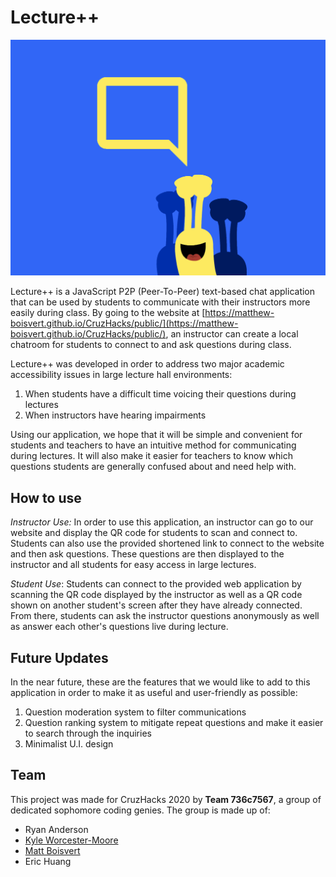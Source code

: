 # Lecture++

![slug image](https://github.com/matthew-boisvert/CruzHacks/blob/master/slugs/yellowslugwithspeech.png)

Lecture++ is a JavaScript P2P (Peer-To-Peer) text-based chat application that can be used by students to communicate with their instructors more easily during class. By going to the website at [https://matthew-boisvert.github.io/CruzHacks/public/](https://matthew-boisvert.github.io/CruzHacks/public/), an instructor can create a local chatroom for students to connect to and ask questions during class.

Lecture++ was developed in order to address two major academic accessibility issues in large lecture hall environments:

 1. When students have a difficult time voicing their questions during lectures
 2. When instructors have hearing impairments

Using our application, we hope that it will be simple and convenient for students and teachers to have an intuitive method for communicating during lectures. It will also make it easier for teachers to know which questions students are generally confused about and need help with.

## How to use

*Instructor Use:* In order to use this application, an instructor can go to our website and display the QR code for students to scan and connect to. Students can also use the provided shortened link to connect to the website and then ask questions. These questions are then displayed to the instructor and all students for easy access in large lectures.

*Student Use*: Students can connect to the provided web application by scanning the QR code displayed by the instructor as well as a QR code shown on another student's screen after they have already connected. From there, students can ask the instructor questions anonymously as well as answer each other's questions live during lecture.

## Future Updates
In the near future, these are the features that we would like to add to this application in order to make it as useful and user-friendly as possible:

 1. Question moderation system to filter communications
 2. Question ranking system to mitigate repeat questions and make it easier to search through the inquiries
 3. Minimalist U.I. design

## Team
This project was made for CruzHacks 2020 by **Team 736c7567**, a group of dedicated sophomore coding genies. The group is made up of:

 - Ryan Anderson
 - [Kyle Worcester-Moore](https://www.linkedin.com/in/kyle-worcester-moore/)
 - [Matt Boisvert](https://www.linkedin.com/in/matthew-boisvert-aa5732158/)
 - Eric Huang